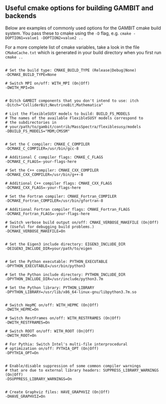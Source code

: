 Useful cmake options for building GAMBIT and backends
--

Below are examples of commonly used options for the GAMBIT cmake build system. You pass these to cmake using the `-D` flag, e.g. `cmake -DOPTION1=value1 -DOPTION2=value2 ..`

For a more complete list of cmake variables, take a look in the file `CMakeCache.txt` which is generated in your build directory when you first run `cmake ..`

```

# Set the build type: CMAKE_BUILD_TYPE (Release|Debug|None)
-DCMAKE_BUILD_TYPE=None

# Switch MPI on/off: WITH_MPI (On|Off)
-DWITH_MPI=On


# Ditch GAMBIT components that you don't intend to use: itch
-Ditch="ColliderBit;NeutrinoBit;Mathematica"

# List the FlexibleSUSY models to build: BUILD_FS_MODELS
# The names of the available FlexibleSUSY models correspond to 
# the subdirectories in 
# your/path/to/gambit/contrib/MassSpectra/flexiblesusy/models 
-DBUILD_FS_MODELS="MDM;CMSSM"


# Set the C compiler: CMAKE_C_COMPILER
-DCMAKE_C_COMPILER=/usr/bin/gcc-8

# Additional C compiler flags: CMAKE_C_FLAGS
-DCMAKE_C_FLAGS=-your-flags-here

# Set the C++ compiler: CMAKE_CXX_COMPILER
-DCMAKE_CXX_COMPILER=/usr/bin/g++-8

# Additional C++ compiler flags: CMAKE_CXX_FLAGS
-DCMAKE_CXX_FLAGS=-your-flags-here

# Set the Fortran compiler: CMAKE_Fortran_COMPILER
-DCMAKE_Fortran_COMPILER=/usr/bin/gfortran-8

# Additional Fortran compiler flags: CMAKE_Fortran_FLAGS
-DCMAKE_Fortran_FLAGS=-your-flags-here

# Switch verbose build output on/off: CMAKE_VERBOSE_MAKEFILE (On|Off)
# (Useful for debugging build problems.)
-DCMAKE_VERBOSE_MAKEFILE=On


# Set the Eigen3 include directory: EIGEN3_INCLUDE_DIR
-DEIGEN3_INCLUDE_DIR=your/path/to/eigen


# Set the Python executable: PYTHON_EXECUTABLE
-DPYTHON_EXECUTABLE=/usr/bin/python3

# Set the Python include directory: PYTHON_INCLUDE_DIR
-DPYTHON_INCLUDE_DIR=/usr/include/python3.7m

# Set the Python library: PYTHON_LIBRARY
-DPYTHON_LIBRARY=/usr/lib/x86_64-linux-gnu/libpython3.7m.so


# Switch HepMC on/off: WITH_HEPMC (On|Off)
-DWITH_HEPMC=On

# Switch RestFrames on/off: WITH_RESTFRAMES (On|Off)
-DWITH_RESTFRAMES=On

# Switch ROOT on/off: WITH_ROOT (On|Off)
-DWITH_ROOT=On

# For Pythia: Switch Intel's multi-file interprocedural 
# optimization on/off: PYTHIA_OPT (On|Off)
-DPYTHIA_OPT=On


# Enable/disable suppression of some common compiler warnings
# that are due to external library headers: SUPPRESS_LIBRARY_WARNINGS (On|Off)
-DSUPPRESS_LIBRARY_WARNINGS=On


# Create Graphviz files: HAVE_GRAPHVIZ (On|Off)
-DHAVE_GRAPHVIZ=On

```

